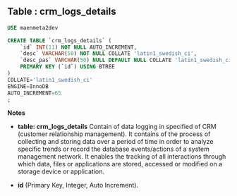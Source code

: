 Table : crm_logs_details
------------------------

```SQL
USE maenmeta2dev

CREATE TABLE `crm_logs_details` (
	`id` INT(11) NOT NULL AUTO_INCREMENT,
	`desc` VARCHAR(50) NOT NULL COLLATE 'latin1_swedish_ci',
	`desc_pas` VARCHAR(50) NULL DEFAULT NULL COLLATE 'latin1_swedish_ci',
	PRIMARY KEY (`id`) USING BTREE
)
COLLATE='latin1_swedish_ci'
ENGINE=InnoDB
AUTO_INCREMENT=65
;
```
__Notes__

+ __table: crm_logs_details__ Contain of data logging in specified of CRM (customer relationship management). It contains of the process of collecting and storing data over a period of time in order to analyze specific trends or record the database events/actions of a system management network. It enables the tracking of all interactions through which data, files or applications are stored, accessed or modified on a storage device or application.

+ __id__ (Primary Key, Integer, Auto Increment).
  




